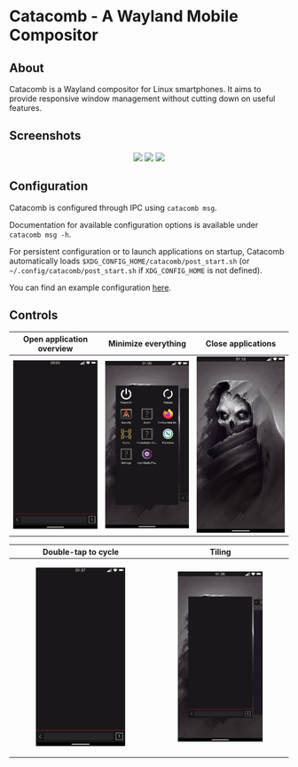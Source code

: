 # Catacomb - A Wayland Mobile Compositor

## About

Catacomb is a Wayland compositor for Linux smartphones. It aims to provide
responsive window management without cutting down on useful features.

## Screenshots

<p align="center">
  <img src="https://user-images.githubusercontent.com/8886672/210189210-6a70de47-1bfe-46e0-b4e7-e4921a9c5ff5.png" width="30%"/>
  <img src="https://user-images.githubusercontent.com/8886672/213074577-28b081dc-d614-443e-beb1-8681e060595c.png" width="30%"/>
  <img src="https://user-images.githubusercontent.com/8886672/210189206-3d9d738f-dd60-47bb-99ab-7a6450be9da1.png" width="30%"/>
</p>

## Configuration

Catacomb is configured through IPC using `catacomb msg`.

Documentation for available configuration options is available under `catacomb
msg -h`.

For persistent configuration or to launch applications on startup, Catacomb
automatically loads `$XDG_CONFIG_HOME/catacomb/post_start.sh` (or
`~/.config/catacomb/post_start.sh` if `XDG_CONFIG_HOME` is not defined).

You can find an example configuration [here](./post_start.sh).

## Controls

| Open application overview                   | Minimize everything              | Close applications         |
| ------------------------------------------- | -------------------------------- | -------------------------- |
| ![open overview](./docs/img/enter_overview.gif) | ![minimize](./docs/img/minimize.gif) | ![close](./docs/img/close.gif) |

| Double-tap to cycle                                                 | Tiling                                                               |
| ------------------------------------------------------------------- | -------------------------------------------------------------------- |
| <p align="center"><img src="./docs/img/cycle.gif" width="66%"/></p> | <p align="center"><img src="./docs/img/tiling.gif" width="66%"/></p> |

